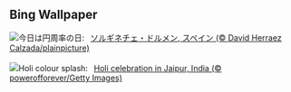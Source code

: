 ## Bing Wallpaper
![](https://www.bing.com/th?id=OHR.BasqueDolmen_JA-JP6281411037_UHD.jpg&w=1000)今日は円周率の日:&nbsp;&ensp;[ソルギネチェ・ドルメン, スペイン (© David Herraez Calzada/plainpicture)](https://www.bing.com/th?id=OHR.BasqueDolmen_JA-JP6281411037_UHD.jpg)
<br><br/>
![](https://www.bing.com/th?id=OHR.HoliColors_EN-GB1907650380_UHD.jpg&w=1000)Holi colour splash:&nbsp;&ensp;[Holi celebration in Jaipur, India (© powerofforever/Getty Images)](https://www.bing.com/th?id=OHR.HoliColors_EN-GB1907650380_UHD.jpg)
<br><br/>
